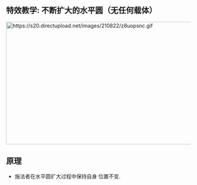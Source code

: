 特效教学: 不断扩大的水平圆（无任何载体）
-------------------

<img src="https://s20.directupload.net/images/210822/z8uopsnc.gif" width="640" height="336" alt="https://s20.directupload.net/images/210822/z8uopsnc.gif" />

原理
-------------------

- 施法者在水平圆扩大过程中保持自身 位置不变.